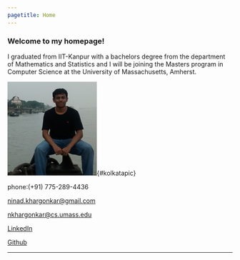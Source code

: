 ```yaml
---
pagetitle: Home
---
```


### Welcome to my homepage!

I graduated from IIT-Kanpur with a bachelors degree from the department of
Mathematics and Statistics and I will be joining the Masters program in Computer
 Science at the University of Massachusetts, Amherst. 


![kolkata](./images/ninad_home.jpg){#kolkatapic}


phone:(+91) 775-289-4436

ninad.khargonkar@gmail.com  

nkhargonkar@cs.umass.edu

[LinkedIn](https://www.linkedin.com/in/ninadkhargonkar/)

[Github](https://github.com/ninception)

---


